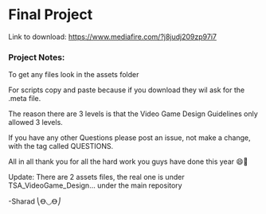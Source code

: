 # Final Project
Link to download: https://www.mediafire.com/?j8judj209zp97i7
### Project Notes:
To get any files look in the assets folder

For scripts copy and paste because if you download they wil ask for the .meta file.

The reason there are 3 levels is that the Video Game Design Guidelines only allowed 3 levels.

If you have any other Questions please post an issue, not make a change, with the tag called QUESTIONS.

All in all thank you for all the hard work you guys have done this year 😄🎉

Update: There are 2 assets files, the real one is under TSA_VideoGame_Design... under the main repository

-Sharad ⎝Ꝋ◡Ꝋ⎠



